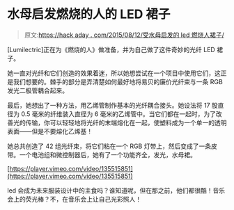 # 水母启发燃烧的人的 LED 裙子

> 原文:[https://hack aday . com/2015/08/12/受水母启发的 led 燃烧人裙子/](https://hackaday.com/2015/08/12/jellyfish-inspired-led-skirt-for-burning-man/)

[Lumilectric]正在为《燃烧的人》做准备，并为自己做了这件奇妙的光纤 LED 裙子。

她一直对光纤和它们创造的效果着迷，所以她想尝试在一个项目中使用它们，这正是我们想要的。棘手的部分是弄清楚如何最好地将易贝的廉价光纤束与一条 RGB 发光二极管耦合起来。

最后，她想出了一种方法，用乙烯管制作基本的光纤耦合接头。她设法将 17 股直径为 0.5 毫米的纤维装入直径为 6 毫米的乙烯管中。当它们都在一起时，为了改善光的传输，你可以轻轻地将光纤的末端熔化在一起，使塑料成为一个单一的透明表面——但是不要熔化乙烯基！

她总共创造了 42 组光纤束，将它们粘在一个 RGB 灯带上，然后变成了一条皮带。一个电池组和微控制器后，她有了一个功能齐全，发光，水母裙。

[https://player.vimeo.com/video/135515851](https://player.vimeo.com/video/135515851)

led 会成为未来服装设计中的主食吗？谁知道呢，但在那之前，他们都很酷！音乐会上的荧光棒？不，在音乐会上让自己光彩照人！